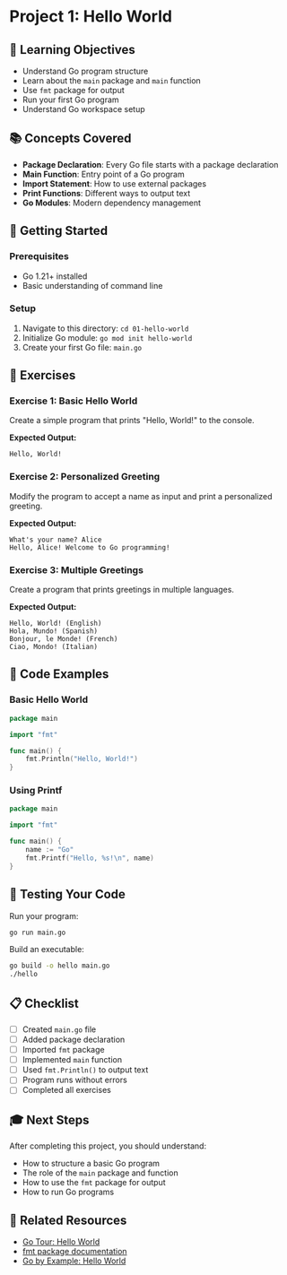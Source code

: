 # Project 1: Hello World

## 🎯 Learning Objectives

- Understand Go program structure
- Learn about the `main` package and `main` function
- Use `fmt` package for output
- Run your first Go program
- Understand Go workspace setup

## 📚 Concepts Covered

- **Package Declaration**: Every Go file starts with a package declaration
- **Main Function**: Entry point of a Go program
- **Import Statement**: How to use external packages
- **Print Functions**: Different ways to output text
- **Go Modules**: Modern dependency management

## 🚀 Getting Started

### Prerequisites
- Go 1.21+ installed
- Basic understanding of command line

### Setup
1. Navigate to this directory: `cd 01-hello-world`
2. Initialize Go module: `go mod init hello-world`
3. Create your first Go file: `main.go`

## 📝 Exercises

### Exercise 1: Basic Hello World
Create a simple program that prints "Hello, World!" to the console.

**Expected Output:**
```
Hello, World!
```

### Exercise 2: Personalized Greeting
Modify the program to accept a name as input and print a personalized greeting.

**Expected Output:**
```
What's your name? Alice
Hello, Alice! Welcome to Go programming!
```

### Exercise 3: Multiple Greetings
Create a program that prints greetings in multiple languages.

**Expected Output:**
```
Hello, World! (English)
Hola, Mundo! (Spanish)
Bonjour, le Monde! (French)
Ciao, Mondo! (Italian)
```

## 🔧 Code Examples

### Basic Hello World
```go
package main

import "fmt"

func main() {
    fmt.Println("Hello, World!")
}
```

### Using Printf
```go
package main

import "fmt"

func main() {
    name := "Go"
    fmt.Printf("Hello, %s!\n", name)
}
```

## 🧪 Testing Your Code

Run your program:
```bash
go run main.go
```

Build an executable:
```bash
go build -o hello main.go
./hello
```

## 📋 Checklist

- [ ] Created `main.go` file
- [ ] Added package declaration
- [ ] Imported `fmt` package
- [ ] Implemented `main` function
- [ ] Used `fmt.Println()` to output text
- [ ] Program runs without errors
- [ ] Completed all exercises

## 🎓 Next Steps

After completing this project, you should understand:
- How to structure a basic Go program
- The role of the `main` package and function
- How to use the `fmt` package for output
- How to run Go programs

## 🔗 Related Resources

- [Go Tour: Hello World](https://tour.golang.org/welcome/1)
- [fmt package documentation](https://pkg.go.dev/fmt)
- [Go by Example: Hello World](https://gobyexample.com/hello-world)